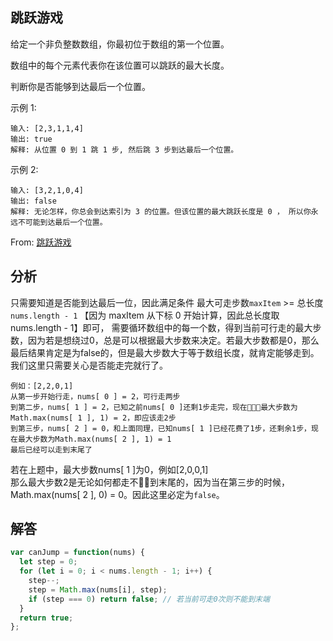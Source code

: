 ## 跳跃游戏

给定一个非负整数数组，你最初位于数组的第一个位置。

数组中的每个元素代表你在该位置可以跳跃的最大长度。

判断你是否能够到达最后一个位置。

示例 1:

```
输入: [2,3,1,1,4]
输出: true
解释: 从位置 0 到 1 跳 1 步, 然后跳 3 步到达最后一个位置。
```

示例 2:

```
输入: [3,2,1,0,4]
输出: false
解释: 无论怎样，你总会到达索引为 3 的位置。但该位置的最大跳跃长度是 0 ， 所以你永远不可能到达最后一个位置。
```
From: [跳跃游戏](https://leetcode-cn.com/problems/jump-game/)

## 分析

只需要知道是否能到达最后一位，因此满足条件 最大可走步数`maxItem` >= 总长度`nums.length - 1` 【因为 maxItem 从下标 0 开始计算，因此总长度取 nums.length - 1】即可， 需要循环数组中的每一个数，得到当前可行走的最大步数，因为若是想绕过0，总是可以根据最大步数来决定。若最大步数都是0，那么最后结果肯定是为false的，但是最大步数大于等于数组长度，就肯定能够走到。我们这里只需要关心是否能走完就行了。
```
例如：[2,2,0,1] 
从第一步开始行走，nums[ 0 ] = 2，可行走两步
到第二步，nums[ 1 ] = 2，已知之前nums[ 0 ]还剩1步走完，现在最大步数为Math.max(nums[ 1 ], 1) = 2，即应该走2步
到第三步，nums[ 2 ] = 0，和上面同理，已知nums[ 1 ]已经花费了1步，还剩余1步，现在最大步数为Math.max(nums[ 2 ], 1) = 1
最后已经可以走到末尾了
```
若在上题中，最大步数nums[ 1 ]为0，例如[2,0,0,1]   
那么最大步数2是无论如何都走不到末尾的，因为当在第三步的时候，Math.max(nums[ 2 ], 0) = 0。因此这里必定为`false`。   
## 解答

```javascript
var canJump = function(nums) {
  let step = 0;
  for (let i = 0; i < nums.length - 1; i++) {
    step--;
    step = Math.max(nums[i], step);
    if (step === 0) return false; // 若当前可走0次则不能到末端
  }
  return true;
};
```
